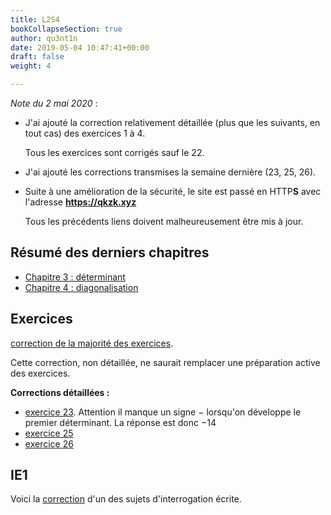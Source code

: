 ```yaml
---
title: L2S4
bookCollapseSection: true
author: qu3nt1n
date: 2019-05-04 10:47:41+00:00
draft: false
weight: 4

---
```


_Note du 2 mai 2020_ :

* J'ai ajouté la correction relativement détaillée (plus que les suivants, en tout cas) des exercices 1 à 4.

    Tous les exercices sont corrigés sauf le 22.
* J'ai ajouté les corrections transmises la semaine dernière (23, 25, 26).
* Suite à une amélioration de la sécurité, le site est passé en HTTP**S** avec l'adresse **https://qkzk.xyz**

    Tous les précédents liens doivent malheureusement être mis à jour.


## Résumé des derniers chapitres

* [Chapitre 3 : déterminant](/uploads/maths/divers/resume_cours_determinant.pdf)
* [Chapitre 4 : diagonalisation](/uploads/maths/divers/resume_chap4.pdf)

## Exercices

[correction de la majorité des exercices](/uploads/maths/divers/correction_exos.pdf).


Cette correction, non détaillée, ne saurait remplacer une préparation active des
exercices.


**Corrections détaillées :**

* [exercice 23](/uploads/maths/divers/correction23.pdf). Attention il manque un signe $-$ lorsqu'on développe le premier déterminant. La réponse est donc $-14$
* [exercice 25](/uploads/maths/divers/correction25.pdf)
* [exercice 26](/uploads/maths/divers/correction26.pdf)

## IE1

Voici la [correction](/uploads/maths/divers/2020-l2s4-ie1_v1_correction.pdf) d'un des sujets d'interrogation écrite.
